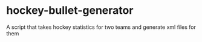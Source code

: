 # hockey-bullet-generator
A script that takes hockey statistics for two teams and generate xml files for them
